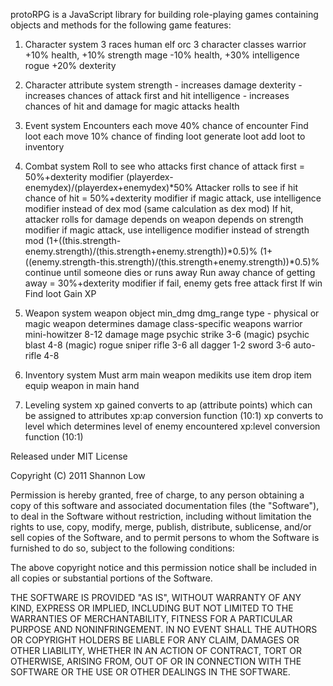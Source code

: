 protoRPG is a JavaScript library for building role-playing games containing objects and methods for the following game features:

1.	Character system
	3 races
		human
		elf
		orc
	3 character classes 
		warrior
			+10% health, +10% strength
		mage
			-10% health, +30% intelligence
		rogue
			+20% dexterity

2.	Character attribute system
	strength - increases damage
	dexterity - increases chances of attack first and hit
	intelligence - increases chances of hit and damage for magic attacks
	health

3.	Event system
	Encounters
		each move 40% chance of encounter
	Find loot
		each move 10% chance of finding loot
		generate loot
		add loot to inventory

4.	Combat system
	Roll to see who attacks first
		chance of attack first = 50%+dexterity modifier (playerdex-enemydex)/(playerdex+enemydex)*50%
	Attacker rolls to see if hit
		chance of hit = 50%+dexterity modifier
		if magic attack, use intelligence modifier instead of dex mod (same calculation as dex mod)
	If hit, attacker rolls for damage
		depends on weapon
		depends on strength modifier
		if magic attack, use intelligence modifier instead of strength mod
			(1+((this.strength-enemy.strength)/(this.strength+enemy.strength))*0.5)%
			(1+((enemy.strength-this.strength)/(this.strength+enemy.strength))*0.5)%
	continue until someone dies or runs away
	Run away
		chance of getting away = 30%+dexterity modifier
		if fail, enemy gets free attack first
	If win
		Find loot
		Gain XP

5.	Weapon system
	weapon object
		min_dmg
		dmg_range
		type - physical or magic
	weapon determines damage
	class-specific weapons
			warrior
				mini-howitzer 8-12 damage
			mage
				psychic strike 3-6 (magic)
				psychic blast 4-8 (magic)
			rogue
				sniper rifle 3-6
			all
				dagger 1-2
				sword 3-6
				auto-rifle 4-8

6.	Inventory system
	Must arm main weapon
	medikits
	use item
	drop item
	equip weapon in main hand

7.	Leveling system
	xp gained converts to ap (attribute points) which can be assigned to attributes
	xp:ap conversion function (10:1)
	xp converts to level which determines level of enemy encountered
	xp:level conversion function (10:1)


Released under MIT License

Copyright (C) 2011 Shannon Low

Permission is hereby granted, free of charge, to any person obtaining a copy of this software and associated documentation files (the "Software"), to deal in the Software without restriction, including without limitation the rights to use, copy, modify, merge, publish, distribute, sublicense, and/or sell copies of the Software, and to permit persons to whom the Software is furnished to do so, subject to the following conditions:

The above copyright notice and this permission notice shall be included in all copies or substantial portions of the Software.

THE SOFTWARE IS PROVIDED "AS IS", WITHOUT WARRANTY OF ANY KIND, EXPRESS OR IMPLIED, INCLUDING BUT NOT LIMITED TO THE WARRANTIES OF MERCHANTABILITY, FITNESS FOR A PARTICULAR PURPOSE AND NONINFRINGEMENT. IN NO EVENT SHALL THE AUTHORS OR COPYRIGHT HOLDERS BE LIABLE FOR ANY CLAIM, DAMAGES OR OTHER LIABILITY, WHETHER IN AN ACTION OF CONTRACT, TORT OR OTHERWISE, ARISING FROM, OUT OF OR IN CONNECTION WITH THE SOFTWARE OR THE USE OR OTHER DEALINGS IN THE SOFTWARE.